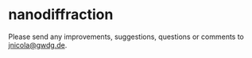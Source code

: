 # nanodiffraction

Please send any improvements, suggestions, questions or comments to jnicola@gwdg.de. 